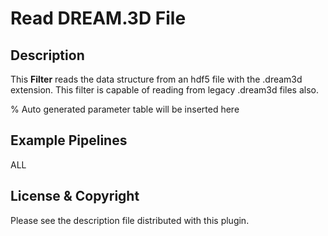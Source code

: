 # Read DREAM.3D File

## Description

This **Filter** reads the data structure from an hdf5 file with the .dream3d extension. This filter is capable of reading from legacy .dream3d files also.

% Auto generated parameter table will be inserted here

## Example Pipelines

ALL

## License & Copyright

Please see the description file distributed with this plugin.
